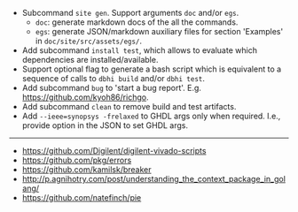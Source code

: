 - Subcommand `site gen`. Support arguments `doc` and/or `egs`.
  - `doc`: generate markdown docs of the all the commands.
  - `egs`: generate JSON/markdown auxiliary files for section 'Examples' in `doc/site/src/assets/egs/`.
- Add subcommand `install test`, which allows to evaluate which dependencies are installed/available.
- Support optional flag to generate a bash script which is equivalent to a sequence of calls to `dbhi build` and/or `dbhi test`.
- Add subcommand `bug` to 'start a bug report'. E.g. https://github.com/kyoh86/richgo.
- Add subcommand `clean` to remove build and test artifacts.
- Add `--ieee=synopsys -frelaxed` to GHDL args only when required. I.e., provide option in the JSON to set GHDL args.

---

- https://github.com/Digilent/digilent-vivado-scripts
- https://github.com/pkg/errors
- https://github.com/kamilsk/breaker
- http://p.agnihotry.com/post/understanding_the_context_package_in_golang/
- https://github.com/natefinch/pie

